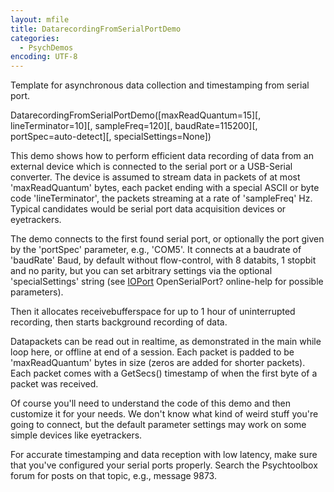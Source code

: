 ```yaml
---
layout: mfile
title: DatarecordingFromSerialPortDemo
categories:
  - PsychDemos
encoding: UTF-8
---
```


Template for asynchronous data collection and timestamping from serial port.

DatarecordingFromSerialPortDemo([maxReadQuantum=15][, lineTerminator=10][, sampleFreq=120][, baudRate=115200][, portSpec=auto-detect][, specialSettings=None])

This demo shows how to perform efficient data recording of data from an
external device which is connected to the serial port or a USB-Serial
converter. The device is assumed to stream data in packets of at most
'maxReadQuantum' bytes, each packet ending with a special ASCII or byte
code 'lineTerminator', the packets streaming at a rate of 'sampleFreq'
Hz. Typical candidates would be serial port data acquisition devices or
eyetrackers.

The demo connects to the first found serial port, or optionally the port
given by the 'portSpec' parameter, e.g., 'COM5'. It connects at a
baudrate of 'baudRate' Baud, by default without flow-control, with 8
databits, 1 stopbit and no parity, but you can set arbitrary settings via
the optional 'specialSettings' string (see [IOPort](/docs/IOPort) OpenSerialPort?
online-help for possible parameters).

Then it allocates receivebufferspace for up to 1 hour of uninterrupted
recording, then starts background recording of data.

Datapackets can be read out in realtime, as demonstrated in the main
while loop here, or offline at end of a session. Each packet is padded to
be 'maxReadQuantum' bytes in size (zeros are added for shorter packets).
Each packet comes with a GetSecs() timestamp of when the first byte of a
packet was received.

Of course you'll need to understand the code of this demo and then
customize it for your needs. We don't know what kind of weird stuff
you're going to connect, but the default parameter settings may work on
some simple devices like eyetrackers.

For accurate timestamping and data reception with low latency, make sure
that you've configured your serial ports properly. Search the
Psychtoolbox forum for posts on that topic, e.g., message 9873.
